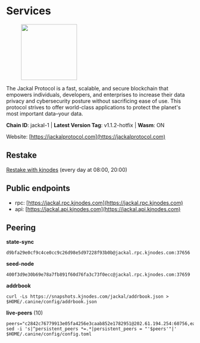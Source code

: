 # Services

<figure><img src="https://raw.githubusercontent.com/kj89/testnet_manuals/main/pingpub/logos/jackal.png" width="150" alt=""><figcaption></figcaption></figure>

The Jackal Protocol is a fast, scalable, and secure blockchain that empowers  individuals, developers, and enterprises to increase their data privacy and  cybersecurity posture without sacrificing ease of use. This protocol strives  to offer world-class applications to protect the planet's most important data–your data.

**Chain ID**: jackal-1 | **Latest Version Tag**: v1.1.2-hotfix | **Wasm**: ON

Website: [https://jackalprotocol.com](https://jackalprotocol.com)

## Restake

[Restake with kjnodes](https://restake.app/jackal/jklvaloper1tr3wm3mdkz0tda6t7vavqnn7fe2g4un0f67xmt) (every day at 08:00, 20:00)
## Public endpoints

* rpc: [https://jackal.rpc.kjnodes.com](https://jackal.rpc.kjnodes.com)
* api: [https://jackal.api.kjnodes.com](https://jackal.api.kjnodes.com)

## Peering

**state-sync**

```
d9bfa29e0cf9c4ce0cc9c26d98e5d97228f93b0b@jackal.rpc.kjnodes.com:37656
```

**seed-node**

```
400f3d9e30b69e78a7fb891f60d76fa3c73f0ecc@jackal.rpc.kjnodes.com:37659
```

**addrbook**
```
curl -Ls https://snapshots.kjnodes.com/jackal/addrbook.json > $HOME/.canine/config/addrbook.json
```

**live-peers** (10)
```
peers="c2842c76779913e05fa4256e3caab852e1782951@202.61.194.254:60756,ea35106e43dcec1e5c66319272da48df3dce7723@57.128.144.233:26656,d9bfa29e0cf9c4ce0cc9c26d98e5d97228f93b0b@65.109.88.38:37656,2ec46ff04ebfafc19f505feaaf00943c15bb2757@185.16.38.149:26656,173c43436e2287f3660c344a5fd2386da4a61968@65.109.92.241:11126,b8b29fe5391749ca1425e60212a944e24ac4a03e@135.181.139.115:31656,7574e0ab179fc6cc47ac89284f4641790218540e@18.163.165.245:26626,519f2b648a2a8794ac33b195f39b6d836e09f8f2@131.153.154.13:26656,dd7e72f0a71476e51c0a601a40d6fc02a1ae1a95@65.108.6.45:60856,fc905fe58d36875a833202ce53759d0ae6c11435@141.95.65.26:48656"
sed -i 's|^persistent_peers *=.*|persistent_peers = "'$peers'"|' $HOME/.canine/config/config.toml
```
